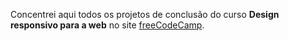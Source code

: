 Concentrei aqui todos os projetos de conclusão do curso **Design responsivo para a web** no site [freeCodeCamp](https://www.freecodecamp.org).
